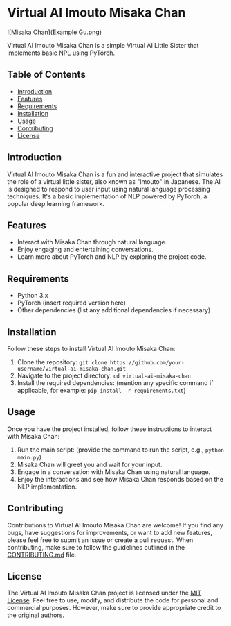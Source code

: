 # Virtual AI Imouto Misaka Chan

![Misaka Chan](Example Gu.png)

Virtual AI Imouto Misaka Chan is a simple Virtual AI Little Sister that implements basic NPL using PyTorch.

## Table of Contents

- [Introduction](#introduction)
- [Features](#features)
- [Requirements](#requirements)
- [Installation](#installation)
- [Usage](#usage)
- [Contributing](#contributing)
- [License](#license)

## Introduction

Virtual AI Imouto Misaka Chan is a fun and interactive project that simulates the role of a virtual little sister, also known as "imouto" in Japanese. The AI is designed to respond to user input using natural language processing techniques. It's a basic implementation of NLP powered by PyTorch, a popular deep learning framework.

## Features

- Interact with Misaka Chan through natural language.
- Enjoy engaging and entertaining conversations.
- Learn more about PyTorch and NLP by exploring the project code.

## Requirements

- Python 3.x
- PyTorch (insert required version here)
- Other dependencies (list any additional dependencies if necessary)

## Installation

Follow these steps to install Virtual AI Imouto Misaka Chan:

1. Clone the repository: `git clone https://github.com/your-username/virtual-ai-misaka-chan.git`
2. Navigate to the project directory: `cd virtual-ai-misaka-chan`
3. Install the required dependencies: (mention any specific command if applicable, for example: `pip install -r requirements.txt`)

## Usage

Once you have the project installed, follow these instructions to interact with Misaka Chan:

1. Run the main script: (provide the command to run the script, e.g., `python main.py`)
2. Misaka Chan will greet you and wait for your input.
3. Engage in a conversation with Misaka Chan using natural language.
4. Enjoy the interactions and see how Misaka Chan responds based on the NLP implementation.

## Contributing

Contributions to Virtual AI Imouto Misaka Chan are welcome! If you find any bugs, have suggestions for improvements, or want to add new features, please feel free to submit an issue or create a pull request. When contributing, make sure to follow the guidelines outlined in the [CONTRIBUTING.md](CONTRIBUTING.md) file.

## License

The Virtual AI Imouto Misaka Chan project is licensed under the [MIT License](LICENSE). Feel free to use, modify, and distribute the code for personal and commercial purposes. However, make sure to provide appropriate credit to the original authors.
